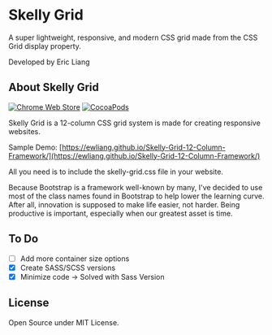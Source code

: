 # Skelly Grid
A super lightweight, responsive, and modern CSS grid made from the CSS Grid display property.

Developed by Eric Liang

## About Skelly Grid

[![Chrome Web Store](https://img.shields.io/chrome-web-store/price/nimelepbpejjlbmoobocpfnjhihnpked.svg)]()
[![CocoaPods](https://img.shields.io/cocoapods/l/AFNetworking.svg)]()

Skelly Grid is a 12-column CSS grid system is made for creating responsive websites.

Sample Demo: [https://ewliang.github.io/Skelly-Grid-12-Column-Framework/](https://ewliang.github.io/Skelly-Grid-12-Column-Framework/)

All you need is to include the skelly-grid.css file in your website.

Because Bootstrap is a framework well-known by many, I've decided to use most of the class names found in Bootstrap to help lower the learning curve.
After all, innovation is supposed to make life easier, not harder. Being productive is important, especially when our greatest asset is time.

## To Do

- [ ] Add more container size options
- [x] Create SASS/SCSS versions
- [x] Minimize code -> Solved with Sass Version

## License

Open Source under MIT License.
